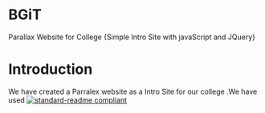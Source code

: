 # BGiT
Parallax Website for College {Simple Intro Site with javaScript and JQuery}
# Introduction 
We have created a Parralex website as a Intro Site for our college .We have used [![standard-readme compliant](https://img.shields.io/badge/readme%20style-standard-brightgreen.svg?style=flat-square)](https://github.com/RichardLitt/standard-readme)
